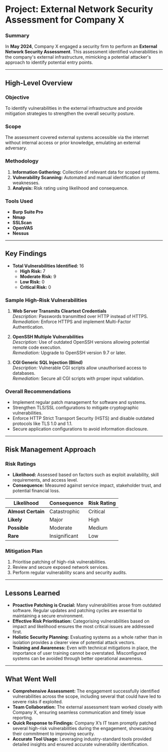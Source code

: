 # **Project: External Network Security Assessment for Company X**

### **Summary**
In **May 2024**, Company X engaged a security firm to perform an **External Network Security Assessment**. This assessment identified vulnerabilities in the company's external infrastructure, mimicking a potential attacker's approach to identify potential entry points.

---

## **High-Level Overview**

### **Objective**
To identify vulnerabilities in the external infrastructure and provide mitigation strategies to strengthen the overall security posture.

### **Scope**
The assessment covered external systems accessible via the internet without internal access or prior knowledge, emulating an external adversary.

### **Methodology**
1. **Information Gathering:** Collection of relevant data for scoped systems.
2. **Vulnerability Scanning:** Automated and manual identification of weaknesses.
3. **Analysis:** Risk rating using likelihood and consequence.

### **Tools Used**
- **Burp Suite Pro**
- **Nmap**
- **SSLScan**
- **OpenVAS**
- **Nessus**

---

## **Key Findings**
- **Total Vulnerabilities Identified:** 16
  - **High Risk:** 7
  - **Moderate Risk:** 9
  - **Low Risk:** 0
  - **Critical Risk:** 0

### **Sample High-Risk Vulnerabilities**
1. **Web Server Transmits Cleartext Credentials**  
   *Description:* Passwords transmitted over HTTP instead of HTTPS.  
   *Remediation:* Enforce HTTPS and implement Multi-Factor Authentication.  

2. **OpenSSH Multiple Vulnerabilities**  
   *Description:* Use of outdated OpenSSH versions allowing potential remote code execution.  
   *Remediation:* Upgrade to OpenSSH version 9.7 or later.  

3. **CGI Generic SQL Injection (Blind)**  
   *Description:* Vulnerable CGI scripts allow unauthorised access to databases.  
   *Remediation:* Secure all CGI scripts with proper input validation.  

### **Overall Recommendations**
- Implement regular patch management for software and systems.
- Strengthen TLS/SSL configurations to mitigate cryptographic vulnerabilities.
- Enforce HTTP Strict Transport Security (HSTS) and disable outdated protocols like TLS 1.0 and 1.1.
- Secure application configurations to avoid information disclosure.

---

## **Risk Management Approach**

### **Risk Ratings**
- **Likelihood:** Assessed based on factors such as exploit availability, skill requirements, and access level.
- **Consequence:** Measured against service impact, stakeholder trust, and potential financial loss.

| Likelihood       | Consequence       | Risk Rating |
|-------------------|-------------------|-------------|
| **Almost Certain** | Catastrophic      | Critical     |
| **Likely**        | Major             | High         |
| **Possible**      | Moderate          | Medium       |
| **Rare**          | Insignificant     | Low          |

### **Mitigation Plan**
1. Prioritise patching of high-risk vulnerabilities.
2. Review and secure exposed network services.
3. Perform regular vulnerability scans and security audits.

---
## **Lessons Learned**
- **Proactive Patching is Crucial:** Many vulnerabilities arose from outdated software. Regular updates and patching cycles are essential to maintaining a secure environment.  
- **Effective Risk Prioritisation:** Categorising vulnerabilities based on impact and likelihood ensures the most critical issues are addressed first.  
- **Holistic Security Planning:** Evaluating systems as a whole rather than in isolation provides a clearer view of potential attack vectors.  
- **Training and Awareness:** Even with technical mitigations in place, the importance of user training cannot be overstated. Misconfigured systems can be avoided through better operational awareness.

---

## **What Went Well**
- **Comprehensive Assessment:** The engagement successfully identified vulnerabilities across the scope, including several that could have led to severe risks if exploited.  
- **Team Collaboration:** The external assessment team worked closely with Company X, ensuring seamless communication and timely issue reporting.  
- **Quick Response to Findings:** Company X’s IT team promptly patched several high-risk vulnerabilities during the engagement, showcasing their commitment to improving security.  
- **Accurate Tool Usage:** Leveraging industry-standard tools provided detailed insights and ensured accurate vulnerability identification.  

